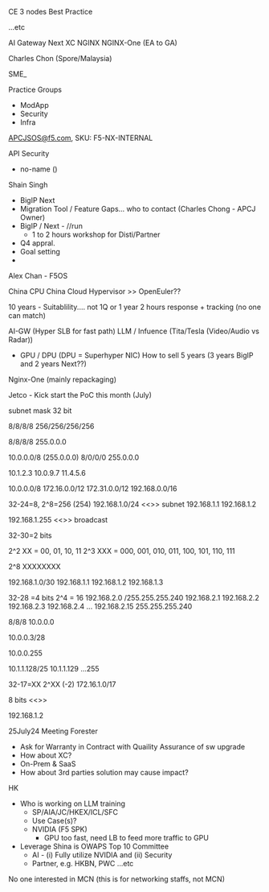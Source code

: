 CE
3 nodes
Best Practice

...etc

AI Gateway
Next
XC
NGINX
NGINX-One (EA to GA)


Charles Chon (Spore/Malaysia)

SME_

Practice Groups
 - ModApp
 - Security
 - Infra


APCJSOS@f5.com, SKU: F5-NX-INTERNAL 

API Security
+ no-name ()

Shain Singh
 - BigIP Next
 - Migration Tool / Feature Gaps... who to contact (Charles Chong - APCJ Owner)
 - BigIP / Next - //run
   - 1 to 2 hours workshop for Disti/Partner
 - Q4 appral.
 - Goal setting
- 


Alex Chan - F5OS

China CPU
China Cloud
Hypervisor >> OpenEuler??

10 years - Suitablility.... not 1Q or 1 year
2 hours response + tracking (no one can match)

AI-GW (Hyper SLB for fast path)
LLM / Infuence (Tita/Tesla (Video/Audio vs Radar))
 - GPU / DPU (DPU = Superhyper NIC)
How to sell 5 years (3 years BigIP and 2 years Next??)

Nginx-One (mainly repackaging)

Jetco - Kick start the PoC this month (July)


subnet mask
32 bit

8/8/8/8
256/256/256/256

 8/8/8/8    255.0.0.0

10.0.0.0/8 (255.0.0.0)
 8/0/0/0    255.0.0.0

10.1.2.3 10.0.9.7 11.4.5.6

10.0.0.0/8
172.16.0.0/12
172.31.0.0/12
192.168.0.0/16

32-24=8, 2^8=256 (254)
192.168.1.0/24 <<>> subnet
192.168.1.1
192.168.1.2

192.168.1.255 <<>> broadcast

32-30=2 bits   

2^2 XX = 00, 01, 10, 11
2^3 XXX = 000, 001, 010, 011, 100, 101, 110, 111

2^8 XXXXXXXX

192.168.1.0/30
192.168.1.1
192.168.1.2
192.168.1.3

32-28 =4 bits 2^4 = 16
192.168.2.0 /255.255.255.240
192.168.2.1
192.168.2.2
192.168.2.3
192.168.2.4
...
192.168.2.15
                            255.255.255.240

8/8/8
10.0.0.0

10.0.0.3/28

10.0.0.255


10.1.1.128/25
10.1.1.129
...255

32-17=XX 2^XX (-2)
172.16.1.0/17


8 bits <<<Binary>>>


 192.168.1.2


25July24 Meeting
Forester
 - Ask for Warranty in Contract with Quaility Assurance of sw upgrade
 - How about XC?
 - On-Prem & SaaS
 - How about 3rd parties solution may cause impact?

HK
 - Who is working on LLM training
   - SP/AIA/JC/HKEX/ICL/SFC
   - Use Case(s)?
   - NVIDIA (F5 SPK)
     - GPU too fast, need LB to feed more traffic to GPU
 - Leverage Shina is OWAPS Top 10 Committee
   - AI - (i) Fully utilize NVIDIA and (ii) Security
   - Partner, e.g. HKBN, PWC ...etc


No one interested in MCN (this is for networking staffs, not MCN)
